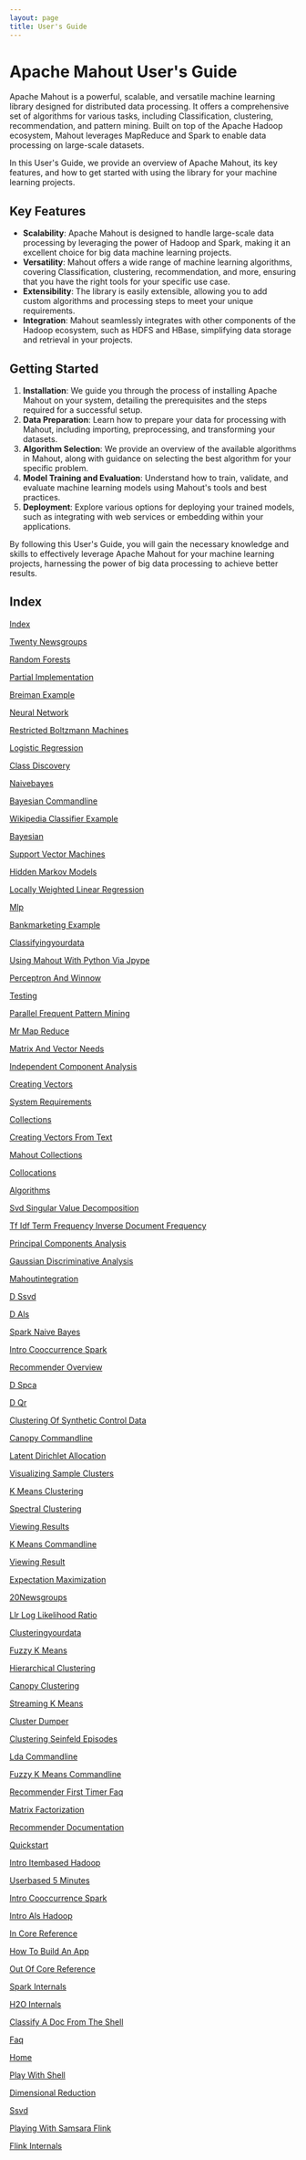 ```yaml
---
layout: page
title: User's Guide
---
```


# Apache Mahout User's Guide

Apache Mahout is a powerful, scalable, and versatile machine learning library designed for distributed data processing. 
It offers a comprehensive set of algorithms for various tasks, including Classification, clustering, recommendation, and
pattern mining. Built on top of the Apache Hadoop ecosystem, Mahout leverages MapReduce and Spark to enable data 
processing on large-scale datasets.

In this User's Guide, we provide an overview of Apache Mahout, its key features, and how to get started with using the 
library for your machine learning projects.

## Key Features

- **Scalability**: Apache Mahout is designed to handle large-scale data processing by leveraging the power of Hadoop and Spark, making it an excellent choice for big data machine learning projects.
- **Versatility**: Mahout offers a wide range of machine learning algorithms, covering Classification, clustering, recommendation, and more, ensuring that you have the right tools for your specific use case.
- **Extensibility**: The library is easily extensible, allowing you to add custom algorithms and processing steps to meet your unique requirements.
- **Integration**: Mahout seamlessly integrates with other components of the Hadoop ecosystem, such as HDFS and HBase, simplifying data storage and retrieval in your projects.

## Getting Started

1. **Installation**: We guide you through the process of installing Apache Mahout on your system, detailing the prerequisites and the steps required for a successful setup.
2. **Data Preparation**: Learn how to prepare your data for processing with Mahout, including importing, preprocessing, and transforming your datasets.
3. **Algorithm Selection**: We provide an overview of the available algorithms in Mahout, along with guidance on selecting the best algorithm for your specific problem.
4. **Model Training and Evaluation**: Understand how to train, validate, and evaluate machine learning models using Mahout's tools and best practices.
5. **Deployment**: Explore various options for deploying your trained models, such as integrating with web services or embedding within your applications.

By following this User's Guide, you will gain the necessary knowledge and skills to effectively leverage Apache Mahout 
for your machine learning projects, harnessing the power of big data processing to achieve better results.

## Index

[Index](/documentation/users/index.html)

[Twenty Newsgroups](/Map_Reduce_Folder/Classification/twenty-newsgroups.html)

[Random Forests](/Map_Reduce_Folder/Classification/random-forests.html)

[Partial Implementation](/Map_Reduce_Folder/Classification/partial-implementation.html)

[Breiman Example](/Map_Reduce_Folder/Classification/breiman-example.html)

[Neural Network](/Map_Reduce_Folder/Classification/neural-network.html)

[Restricted Boltzmann Machines](/Map_Reduce_Folder/Classification/restricted-boltzmann-machines.html)

[Logistic Regression](/Map_Reduce_Folder/Classification/logistic-regression.html)

[Class Discovery](/Map_Reduce_Folder/Classification/class-discovery.html)

[Naivebayes](/Map_Reduce_Folder/Classification/naivebayes.html)

[Bayesian Commandline](/Map_Reduce_Folder/Classification/bayesian-commandline.html)

[Wikipedia Classifier Example](/Map_Reduce_Folder/Classification/wikipedia-classifier-example.html)

[Bayesian](/Map_Reduce_Folder/Classification/bayesian.html)

[Support Vector Machines](/Map_Reduce_Folder/Classification/support-vector-machines.html)

[Hidden Markov Models](/Map_Reduce_Folder/Classification/hidden-markov-models.html)

[Locally Weighted Linear Regression](/Map_Reduce_Folder/Classification/locally-weighted-linear-regression.html)

[Mlp](/Map_Reduce_Folder/Classification/mlp.html)

[Bankmarketing Example](/Map_Reduce_Folder/Classification/bankmarketing-example.html)

[Classifyingyourdata](/Map_Reduce_Folder/Classification/classifyingyourdata.html)

[Using Mahout With Python Via Jpype](/Map_Reduce_Folder/misc/using-mahout-with-python-via-jpype.html)

[Perceptron And Winnow](/Map_Reduce_Folder/misc/perceptron-and-winnow.html)

[Testing](/Map_Reduce_Folder/misc/testing.html)

[Parallel Frequent Pattern Mining](/Map_Reduce_Folder/misc/parallel-frequent-pattern-mining.html)

[Mr   Map Reduce](/Map_Reduce_Folder/misc/mr---map-reduce.html)

[Matrix And Vector Needs](/Map_Reduce_Folder/basics/matrix-and-vector-needs.html)

[Independent Component Analysis](/Map_Reduce_Folder/basics/independent-component-analysis.html)

[Creating Vectors](/Map_Reduce_Folder/basics/creating-vectors.html)

[System Requirements](/Map_Reduce_Folder/basics/system-requirements.html)

[Collections](/Map_Reduce_Folder/basics/collections.html)

[Creating Vectors From Text](/Map_Reduce_Folder/basics/creating-vectors-from-text.html)

[Mahout Collections](/Map_Reduce_Folder/basics/mahout-collections.html)

[Collocations](/Map_Reduce_Folder/basics/collocations.html)

[Algorithms](/Map_Reduce_Folder/basics/algorithms.html)

[Svd   Singular Value Decomposition](/Map_Reduce_Folder/basics/svd---singular-value-decomposition.html)

[Tf Idf   Term Frequency Inverse Document Frequency](/Map_Reduce_Folder/basics/tf-idf---term-frequency-inverse-document-frequency.html)

[Principal Components Analysis](/Map_Reduce_Folder/basics/principal-components-analysis.html)

[Gaussian Discriminative Analysis](/Map_Reduce_Folder/basics/gaussian-discriminative-analysis.html)

[Mahoutintegration](/Map_Reduce_Folder/basics/mahoutintegration.html)

[D Ssvd](/Map_Reduce_Folder/algorithms/d-ssvd.html)

[D Als](/Map_Reduce_Folder/algorithms/d-als.html)

[Spark Naive Bayes](/Map_Reduce_Folder/algorithms/spark-naive-bayes.html)

[Intro Cooccurrence Spark](/documentation/users/algorithms/intro-cooccurrence-spark.html)

[Recommender Overview](/documentation/users/algorithms/recommender-overview.html)

[D Spca](/documentation/users/algorithms/d-spca.html)

[D Qr](/documentation/users/algorithms/d-qr.html)

[Clustering Of Synthetic Control Data](/documentation/users/clustering/clustering-of-synthetic-control-data.html)

[Canopy Commandline](/documentation/users/clustering/canopy-commandline.html)

[Latent Dirichlet Allocation](/documentation/users/clustering/latent-dirichlet-allocation.html)

[Visualizing Sample Clusters](/documentation/users/clustering/visualizing-sample-clusters.html)

[K Means Clustering](/documentation/users/clustering/k-means-clustering.html)

[Spectral Clustering](/documentation/users/clustering/spectral-clustering.html)

[Viewing Results](/documentation/users/clustering/viewing-results.html)

[K Means Commandline](/documentation/users/clustering/k-means-commandline.html)

[Viewing Result](/documentation/users/clustering/viewing-result.html)

[Expectation Maximization](/documentation/users/clustering/expectation-maximization.html)

[20Newsgroups](/documentation/users/clustering/20newsgroups.html)

[Llr   Log Likelihood Ratio](/documentation/users/clustering/llr---log-likelihood-ratio.html)

[Clusteringyourdata](/documentation/users/clustering/clusteringyourdata.html)

[Fuzzy K Means](/documentation/users/clustering/fuzzy-k-means.html)

[Hierarchical Clustering](/documentation/users/clustering/hierarchical-clustering.html)

[Canopy Clustering](/documentation/users/clustering/canopy-clustering.html)

[Streaming K Means](/documentation/users/clustering/streaming-k-means.html)

[Cluster Dumper](/documentation/users/clustering/cluster-dumper.html)

[Clustering Seinfeld Episodes](/documentation/users/clustering/clustering-seinfeld-episodes.html)

[Lda Commandline](/documentation/users/clustering/lda-commandline.html)

[Fuzzy K Means Commandline](/documentation/users/clustering/fuzzy-k-means-commandline.html)

[Recommender First Timer Faq](/documentation/users/recommender/recommender-first-timer-faq.html)

[Matrix Factorization](/documentation/users/recommender/matrix-factorization.html)

[Recommender Documentation](/documentation/users/recommender/recommender-documentation.html)

[Quickstart](/documentation/users/recommender/quickstart.html)

[Intro Itembased Hadoop](/documentation/users/recommender/intro-itembased-hadoop.html)

[Userbased 5 Minutes](/documentation/users/recommender/userbased-5-minutes.html)

[Intro Cooccurrence Spark](/documentation/users/recommender/intro-cooccurrence-spark.html)

[Intro Als Hadoop](/documentation/users/recommender/intro-als-hadoop.html)

[In Core Reference](/documentation/users/environment/in-core-reference.html)

[How To Build An App](/documentation/users/environment/how-to-build-an-app.html)

[Out Of Core Reference](/documentation/users/environment/out-of-core-reference.html)

[Spark Internals](/documentation/users/environment/spark-internals.html)

[H2O Internals](/documentation/users/environment/h2o-internals.html)

[Classify A Doc From The Shell](/documentation/users/environment/classify-a-doc-from-the-shell.html)

[Faq](/documentation/users/sparkbindings/faq.html)

[Home](/documentation/users/sparkbindings/home.html)

[Play With Shell](/documentation/users/sparkbindings/play-with-shell.html)

[Dimensional Reduction](/documentation/users/dim-reduction/dimensional-reduction.html)

[Ssvd](/documentation/users/dim-reduction/ssvd.html)

[Playing With Samsara Flink](/documentation/users/flinkbindings/playing-with-samsara-flink.html)

[Flink Internals](/documentation/users/flinkbindings/flink-internals.html)
